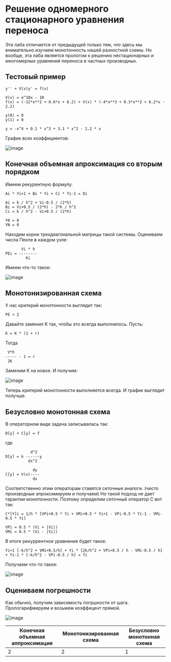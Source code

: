# Решение одномерного стационарного уравнения переноса

Эта лаба отличается от предыдущей только тем, что здесь мы внимательно изучаем монотонность нашей разностной схемы.
Но вообще, эта лаба является прологом к решению нестационарных и многомерных уравнений переноса в частных производных.

## Тестовый пример

```
y'' + V(x)y' = f(x)

V(x) = e^10x - 10
f(x) = (-12*x**2 + 0.6*x + 6.2) + V(x) * (-4*x**3 + 0.3*x**2 + 6.2*x - 2.2)

y(0) = 0
y(1) = 0

y = -x^4 + 0.1 * x^3 + 3.1 * x^2 - 2.2 * x
```

График всех коэффициентов:

![image](https://user-images.githubusercontent.com/25401699/158331858-dff9e40b-1552-4d19-acfe-d54fb6b56e1e.png)

## Конечная объемная апроксимация со вторым порядком

Имеем рекурентную формулу.

```
Ai * Yi+1 + Bi * Yi + Ci * Yi-1 = Di

Ai = k / h^2 + Vi-0.5 / (2*h)
Bi = Vi+0.5 / (2*h) - 2*k / h^2
Ci = k / h^2 - Vi+0.5 / (2*h)

Y0 = 0
YN = 0
```

Находим корни трехдиагональной матрицы такой системы.
Оцениваем числа Пекле в каждом узле:

```
       Vi * h
PEi = --------
         Ki
```

Имеем что-то такое:

![image](https://user-images.githubusercontent.com/25401699/158333408-542a2a4a-32e5-46e6-8bc0-551b7d3db74c.png)


## Монотонизированная схема

У нас критерий монотонности выглядит так:

```
PE < 2
```

Давайте заменил K так, чтобы это всегда выполнялось.
Пусть:

```
K = K * (1 + r)
```

Тогда

```
 V*h
----- - 1 = r
 2K
```

Заменим K на новое. И получим:

![image](https://user-images.githubusercontent.com/25401699/158333445-7bf6eab7-6edd-46ce-a2d5-492b312a86f5.png)

Теперь критерий монотонности выполняется всегда. И график выглядит получше.

## Безусловно монотонная схема

В операторном виде задача записывалась так:

```
D[y] + C[y] = f
```

где

```
           d^2
D[y] = k ------y
          dx^2

            dy
C[y] = V(x)----
            dx
```

Соответственно этим операторам ставятся сеточные аналоги.
(чисто производные апроксимируем и получаем)
Но такой подход не дает гарантии монотонности.
Поэтому определим сеточный оператор C вот так:

```
C*[Y]i = 1/h * [VPi+0.5 * Yi + VMi+0.5 * Yi+1 - VPi-0.5 * Yi-1 - VMi-0.5 * Yi]

VPi = 0.5 * (Vi + |Vi|)
VMi = 0.5 * (Vi - |Vi|)
```

В итоге рекуррентное уравнение будет такое:

```
Yi+1 [-k/h^2 + VMi+0.5/h] + Yi * [2k/h^2 + VPi+0.5 / h - VMi-0.5 / h] + Yi-1 * [-k/h^2 - VPi-0.5 / h] = fi
```

Получаем что-то такое:

![image](https://user-images.githubusercontent.com/25401699/158333506-5ea54ae7-b8c3-4082-925a-44b6fe1aaa3e.png)

## Оцениваем погрешности

Как обычно, получим зависимость погршности от шага. Прологарифмируем и возьмем коэффицент прямой.

![image](https://user-images.githubusercontent.com/25401699/157630263-5eef2f8e-2d4d-4ff3-aafa-1d013dd33145.png)

| Конечная объемная аппроксимация | Монотонизированная схема | Безусловно монотонная схема |
|---------------------------------|--------------------------|-----------------------------|
| 2                               | 2                        | 1                           |
